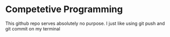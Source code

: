 # Competetive Programming

This github repo serves absolutely no purpose. I just like using git push and git commit on my terminal
